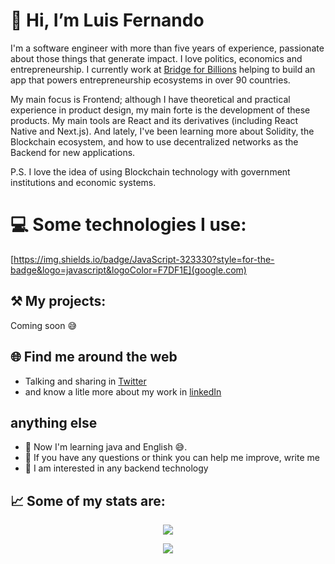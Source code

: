 # 👋 Hi, I’m Luis Fernando

I'm a software engineer with more than five years of experience, passionate about those things that generate impact. I love politics, economics and entrepreneurship. I currently work at [Bridge for Billions](https://www.bridgeforbillions.org) helping to build an app that powers entrepreneurship ecosystems in over 90 countries.

My main focus is Frontend; although I have theoretical and practical experience in product design, my main forte is the development of these products. My main tools are React and its derivatives (including React Native and Next.js). And lately, I've been learning more about Solidity, the Blockchain ecosystem, and how to use decentralized networks as the Backend for new applications.

P.S. I love the idea of using Blockchain technology with government institutions and economic systems.

# 💻 Some technologies I use:
[https://img.shields.io/badge/JavaScript-323330?style=for-the-badge&logo=javascript&logoColor=F7DF1E](google.com)

## ⚒️   My projects:

Coming soon 😅



## 🌐 Find me around the web

- Talking and sharing in [Twitter](https://twitter.com/bryant_silva_)
- and know a litle more about my work in [linkedIn](https://www.linkedin.com/in/bryan-silva-mercado-745b77151/)



## anything else

- 🌱 Now I'm learning java and English 😅.
- 💬 If you have any questions or think you can help me improve, write me
- 👀 I am interested in any backend technology



## 📈   Some of my stats are:

<p align="center">
  <img align="" src="https://github-readme-stats.vercel.app/api/top-langs/?username=BryanEC-dev" />
</p>
<p align="center">
  <img align="" src="https://github-readme-stats.vercel.app/api?username=BryanEC-dev" />
</p>







<!---
BryanEC-dev/BryanEC-dev is a ✨ special ✨ repository because its `README.md` (this file) appears on your GitHub profile.
You can click the Preview link to take a look at your changes.
--->
